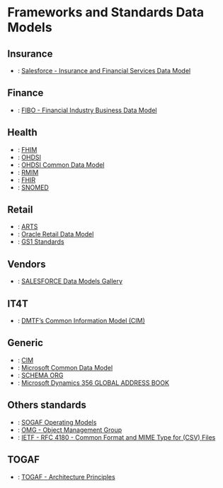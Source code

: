 # Frameworks and Standards Data Models

## Insurance

+ : [Salesforce - Insurance and Financial Services Data Model](https://help.salesforce.com/s/articleView?id=ind.v_data_models_vlocity_insurance_and_financial_services_data_model_667142.htm&type=5)


## Finance

+ : [FIBO - Financial Industry Business Data Model](https://fib-dm.com/)


## Health

+ : [FHIM](https://fhims.org/)
+ : [OHDSI](https://www.ohdsi.org/data-standardization/the-common-data-model/)
+ : [OHDSI Common Data Model](https://ohdsi.github.io/CommonDataModel/)
+ : [RMIM](https://wiki.hl7.org/RMIM_Diagram_Representation)
+ : [FHIR]( https://www.hl7.org/fhir/)
+ : [SNOMED]( https://www.snomed.org/snomed-ct/Use-SNOMED-CT)

 
## Retail

+ : [ARTS](https://www.omg.org/retail-depository/arts-odm-73/)
+ : [Oracle Retail Data Model](https://docs.oracle.com/cd/E14439_01/bi.1022/e10084/logical.htm)
+ : [GS1 Standards](https://www.gs1.org/standards)
 

## Vendors

+ : [SALESFORCE Data Models Gallery](https://architect.salesforce.com/diagrams#data-model-gallery)
 
## IT4T

+ : [DMTF’s Common Information Model (CIM)](https://www.dmtf.org/standards/cim)


## Generic

+ : [CIM](https://github.com/cloudinformationmodel/cloudinformationmodel)
+ : [Microsoft Common Data Model](https://microsoft.github.io/CDM/)
+ : [SCHEMA ORG](https://github.com/schemaorg/schemaorg)
+ : [Microsoft Dynamics 356 GLOBAL ADDRESS BOOK](https://learn.microsoft.com/en-us/dynamics365/fin-ops-core/dev-itpro/organization-administration/overview-global-address-book)

 
## Others standards

+ : [SOGAF Operating Models](https://architect.salesforce.com/govern/operating-models/sogaf-operating-models)
+ : [OMG - Object Management Group](https://www.omg.org/mda/specs.htm)
+ : [IETF - RFC 4180 - Common Format and MIME Type for (CSV) Files](https://datatracker.ietf.org/doc/html/rfc4180)


## TOGAF

+ : [TOGAF - Architecture Principles](https://pubs.opengroup.org/architecture/togaf8-doc/arch/chap29.html)
